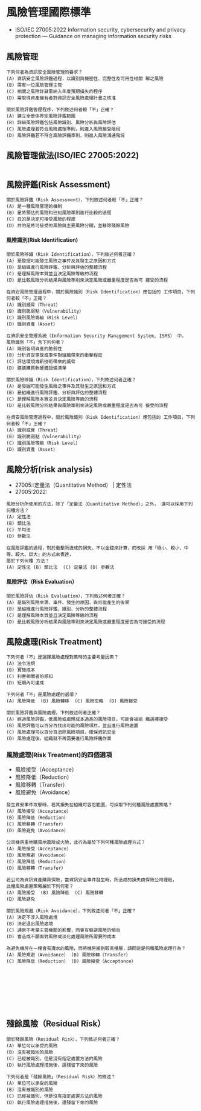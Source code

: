 # 風險管理國際標準
- ISO/IEC 27005:2022 Information security, cybersecurity and privacy protection — Guidance on managing information security risks 
## 風險管理
```
下列何者為資訊安全風險管理的要求？
(A) 資訊安全風險評鑑過程，以識別與機密性、完整性及可用性相關 聯之風險
(B) 需有一位風險管理主管
(C) 相關之風險計算需納入年度預期損失的程序
(D) 需取得資產擁有者對資訊安全風險處理計畫之核准
```
```
關於風險評鑑管理程序，下列敘述何者較「不」正確？
(A) 建立全景係界定風險評鑑範圍
(B) 詳細風險評鑑包括風險識別、風險分析與風險評估
(C) 風險處理若符合風險處理準則，則進入風險接受階段
(D) 風險評鑑若不符合風險評鑑準則，則進入風險溝通階段
```


## 風險管理做法(ISO/IEC 27005:2022)
```

```
## 風險評鑑(Risk Assessment)
```
關於風險評鑑（Risk Assessment），下列敘述何者較「不」正確？
(A) 是一種風險管理的機制
(B) 是將預估的風險和已知風險準則進行比較的過程
(C) 目的是決定可接受風險的程度
(D) 目的是將可接受的風險與主要風險分開，並移除殘餘風險
```
#### 風險識別(Risk Identification)
```
關於風險辨識（Risk Identification），下列敘述何者正確？
(A) 是發掘可能發生風險之事件及其發生之原因和方式
(B) 是組織進行風險評鑑、分析與評估的整體流程
(C) 是理解風險本質並且決定風險等級的流程
(D) 是比較風險分析結果與風險準則來決定風險或嚴重程度是否為可 接受的流程
```
```
在資安風險管理過程中，關於風險識別（Risk Identification）應包括的 工作項目，下列何者較「不」正確？
(A) 識別威脅（Threat）
(B) 識別脆弱點（Vulnerability）
(C) 識別風險等級（Risk Level）
(D) 識別資產（Asset）
```
```
在資訊安全管理系統（Information Security Management System, ISMS） 中，
風險識別「不」含下列何者？
(A) 識別各項資產的脆弱性
(B) 分析資安事故或事件對組織帶來的衝擊程度
(C) 評估環境或新技術帶來的威脅
(D) 建議購買軟硬體設備清單
```


```
關於風險辨識（Risk Identification），下列敘述何者正確？
(A) 是發掘可能發生風險之事件及其發生之原因和方式
(B) 是組織進行風險評鑑、分析與評估的整體流程
(C) 是理解風險本質並且決定風險等級的流程
(D) 是比較風險分析結果與風險準則來決定風險或嚴重程度是否為可 接受的流程
```
```
在資安風險管理過程中，關於風險識別（Risk Identification）應包括的 工作項目，下列何者較「不」正確？
(A) 識別威脅（Threat）
(B) 識別脆弱點（Vulnerability）
(C) 識別風險等級（Risk Level）
(D) 識別資產（Asset）
```
## 風險分析(risk analysis)
- 27005::定量法（Quantitative Method） | 定性法
- 27005:2022:
```
風險分析所使用的方法，除了「定量法（Quantitative Method）」之外， 還可以採用下列何種方法？
(A) 定性法
(B) 類比法
(C) 平均法
(D) 參數法
```
```
在風險評鑑的過程，對於衝擊所造成的損失，不以金錢來計算，而改採 用「極小、較小、中等、較大、巨大」的方式來表達，
屬於下列何種 方法？
(A)	定性法 (B) 類比法  (C) 定量法 (D) 參數法
```

#### 風險評估（Risk Evaluation）
```
關於風險評估（Risk Evaluation），下列敘述何者正確？
(A) 是識別風險來源、事件、發生的原因，與可能產生的後果
(B) 是組織進行風險評鑑、識別、分析的整體流程
(C) 是理解風險本質並且決定風險等級的流程
(D) 是比較風險分析結果與風險準則來決定風險或嚴重程度是否為可接受的流程 
```
## 風險處理(Risk Treatment)
```
下列何者「不」是選擇風險處理對策時的主要考量因素？
(A) 法令法規
(B) 實施成本
(C) 利害相關者的感知
(D) 短期內可達成  
```

```
下列何者「不」是風險處理的選項？
(A)	風險降低  (B) 風險轉移  (C) 風險忽略  (D) 風險接受
```

```
關於風險評鑑與風險處理，下列敘述何者正確？
(A) 經過風險評鑑，低風險或處理成本過高的風險項目，可能會被組 織選擇接受
(B) 風險評鑑可以百分百找出可能的風險項目，並且進行風險處置
(C) 風險處理可以百分百消除風險項目，確保資訊安全
(D) 風險處理後，組織就不再需要進行風險評鑑作業
```
### 風險處理(Risk Treatment)的四個選項
- 風險接受（Acceptance）
- 風險降低（Reduction）
- 風險移轉（Transfer）
- 風險避免（Avoidance）
```
發生資安事件攻擊時，若其損失在組織可容忍範圍，可採取下列何種風險處置策略？
(A) 風險接受（Acceptance）
(B) 風險降低（Reduction）
(C) 風險移轉（Transfer）
(D) 風險避免（Avoidance）
```
```
公司機房重地購買地震險或火險，此行為屬於下列何種風險處理方式？
(A) 風險接受（Acceptance）
(B) 風險規避（Avoidance）
(C) 風險降低（Reduction）
(D) 風險移轉（Transfer）
```

```
若公司為資訊資產購買保險，當資訊安全事件發生時，所造成的損失由保險公司理賠，
此種風險處置策略屬於下列何者？
(A) 風險接受  (B) 風險降低  (C) 風險移轉
(D) 風險避免
```

```
關於風險規避（Risk Avoidance），下列敘述何者「不」正確？
(A) 決定不涉入風險處境
(B) 決定退出風險處境
(C) 通常不考量主管機關的影響，而會有躲避風險的傾向
(D) 會造成不願面對風險或淡化處理風險所需要的成本
```

```
為避免機房在一樓會有淹水的風險，而將機房搬到較高樓層，請問這是何種風險處理行為？
(A) 風險規避（Avoidance） (B) 風險移轉（Transfer）
(C) 風險降低（Reduction） (D) 風險接受（Acceptance）
```

```

```


```

```


```

```

```

```

```

```

```

```

```

```

```

```


## 殘餘風險（Residual Risk）
```
關於殘餘風險（Residual Risk），下列敘述何者正確？
(A) 單位可以承受的風險
(B) 沒有被識別的風險
(C) 已經被識別，但是沒有指定處置方法的風險
(D) 執行風險處理措施後，還殘留下來的風險
```
```
下列何者是「殘餘風險」（Residual Risk）的敘述？
(A) 單位可以承受的風險
(B) 沒有被識別的風險
(C) 已經被識別，但是沒有指定處置方法的風險
(D) 執行風險處理措施後，還殘留下來的風險
```


